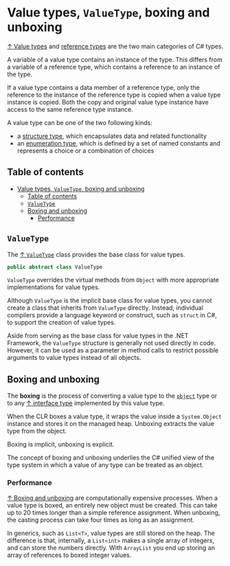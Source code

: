 # Value types, `ValueType`, boxing and unboxing

[↑ Value types](https://learn.microsoft.com/en-us/dotnet/csharp/language-reference/builtin-types/value-types) and [reference types](../reference-types.md) are the two main categories of C# types.

A variable of a value type contains an instance of the type. This differs from a variable of a reference type, which contains a reference to an instance of the type.

If a value type contains a data member of a reference type, only the reference to the instance of the reference type is copied when a value type instance is copied. Both the copy and original value type instance have access to the same reference type instance.

A value type can be one of the two following kinds:

- a [structure type](struct-types.md), which encapsulates data and related functionality
- an [enumeration type](enum-types.md), which is defined by a set of named constants and represents a choice or a combination of choices

## Table of contents

- [Value types, `ValueType`, boxing and unboxing](#value-types-valuetype-boxing-and-unboxing)
  - [Table of contents](#table-of-contents)
  - [`ValueType`](#valuetype)
  - [Boxing and unboxing](#boxing-and-unboxing)
    - [Performance](#performance)

## `ValueType`

The [↑ `ValueType`](https://learn.microsoft.com/en-us/dotnet/api/system.valuetype) class provides the base class for value types.

```csharp
public abstract class ValueType
```

`ValueType` overrides the virtual methods from `Object` with more appropriate implementations for value types.

Although `ValueType` is the implicit base class for value types, you cannot create a class that inherits from `ValueType` directly. Instead, individual compilers provide a language keyword or construct, such as `struct` in C#, to support the creation of value types.

Aside from serving as the base class for value types in the .NET Framework, the `ValueType` structure is generally not used directly in code. However, it can be used as a parameter in method calls to restrict possible arguments to value types instead of all objects.

## Boxing and unboxing

The **boxing** is the process of converting a value type to the [`object`](../object.md) type or to any [↑ interface type](https://learn.microsoft.com/en-us/dotnet/csharp/language-reference/keywords/interface) implemented by this value type.

When the CLR boxes a value type, it wraps the value inside a `System.Object` instance and stores it on the managed heap. Unboxing extracts the value type from the object.

Boxing is implicit, unboxing is explicit.

The concept of boxing and unboxing underlies the C# unified view of the type system in which a value of any type can be treated as an object.

### Performance

[↑ Boxing and unboxing](https://docs.microsoft.com/en-us/dotnet/csharp/programming-guide/types/boxing-and-unboxing) are computationally expensive processes. When a value type is boxed, an entirely new object must be created. This can take up to 20 times longer than a simple reference assignment. When unboxing, the casting process can take four times as long as an assignment.

In generics, such as `List<T>`, value types are still stored on the heap. The difference is that, internally, a `List<int>` makes a single array of integers, and can store the numbers directly. With `ArrayList` you end up storing an array of references to boxed integer values.
